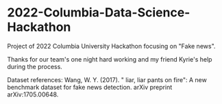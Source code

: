 # 2022-Columbia-Data-Science-Hackathon

Project of 2022 Columbia University Hackathon focusing on "Fake news".

Thanks for our team's one night hard working and my friend Kyrie's help during the process.



Dataset references: Wang, W. Y. (2017). " liar, liar pants on fire": A new benchmark dataset for fake news detection. arXiv preprint arXiv:1705.00648.
